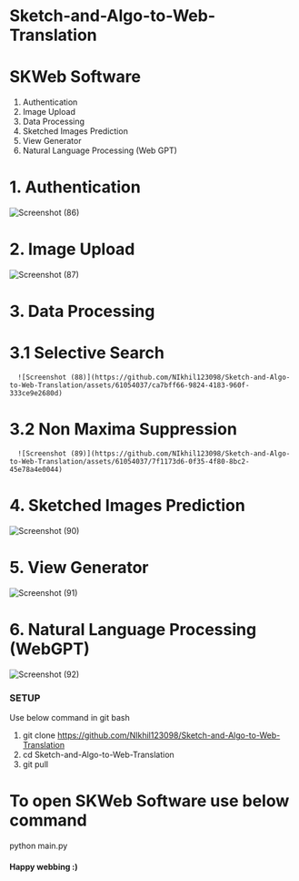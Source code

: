 # Sketch-and-Algo-to-Web-Translation

# SKWeb Software 
 1) Authentication
 2) Image Upload
 3) Data Processing
 4) Sketched Images Prediction
 5) View Generator
 6) Natural Language Processing (Web GPT)

# 1. Authentication 
![Screenshot (86)](https://github.com/NIkhil123098/Sketch-and-Algo-to-Web-Translation/assets/61054037/b53e51fb-ce5e-4c07-becb-16532f143fab)

# 2. Image Upload
![Screenshot (87)](https://github.com/NIkhil123098/Sketch-and-Algo-to-Web-Translation/assets/61054037/82f57c7b-1959-4f77-9406-b2932d5fd68b)

# 3. Data Processing
   # 3.1 Selective Search
      ![Screenshot (88)](https://github.com/NIkhil123098/Sketch-and-Algo-to-Web-Translation/assets/61054037/ca7bff66-9824-4183-960f-333ce9e2680d)
   
   # 3.2 Non Maxima Suppression
      ![Screenshot (89)](https://github.com/NIkhil123098/Sketch-and-Algo-to-Web-Translation/assets/61054037/7f1173d6-0f35-4f80-8bc2-45e78a4e0044)

# 4. Sketched Images Prediction
![Screenshot (90)](https://github.com/NIkhil123098/Sketch-and-Algo-to-Web-Translation/assets/61054037/c7977e63-cd74-4564-8913-3ed992a6eb93)

# 5. View Generator 
![Screenshot (91)](https://github.com/NIkhil123098/Sketch-and-Algo-to-Web-Translation/assets/61054037/46ddbc12-f108-406f-95a4-4d42bfc3e029)

# 6. Natural Language Processing (WebGPT)
![Screenshot (92)](https://github.com/NIkhil123098/Sketch-and-Algo-to-Web-Translation/assets/61054037/b6be2406-8737-4f6e-b684-5367c6df8aa1)


### SETUP ###
Use below command in git bash

1) git clone https://github.com/NIkhil123098/Sketch-and-Algo-to-Web-Translation
2) cd Sketch-and-Algo-to-Web-Translation
3) git pull


# To open SKWeb Software use below command
python main.py 


#### Happy webbing :) ####
